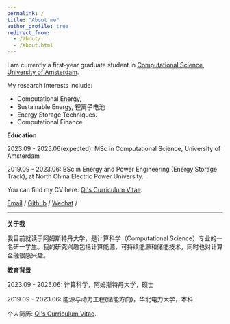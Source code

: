 ```yaml
---
permalink: /
title: "About me"
author_profile: true
redirect_from: 
  - /about/
  - /about.html
---
```

I am currently a first-year graduate student in [Computational Science](https://www.uva.nl/shared-content/programmas/en/masters/computational-science/computational-science.html), [University of Amsterdam](https://www.uva.nl/). 
<!-- I completed my undergraduate degree in Energy and Power Engineering (Energy Storage Track), at [North China Electric Power University](https://www.ncepu.edu.cn/). -->

My research interests include:
* Computational Energy, 
* Sustainable Energy, 锂离子电池
* Energy Storage Techniques. 
* Computational Finance


**Education**

2023.09 - 2025.06(expected): MSc in Computational Science, University of Amsterdam 

2019.09 - 2023.06: BSc in Energy and Power Engineering (Energy Storage Track), at North China Electric Power University.

You can find my CV here: [Qi's Curriculum Vitae](../assets/Qi_CV.pdf).

[Email](mailto:qizhangedu@gmail.com) / [Github](https://github.com/archiezq) / [Wechat](../images/wechat.png) /

---
**关于我**

我目前就读于阿姆斯特丹大学，是计算科学（Computational Science）专业的一名研一学生。我的研究兴趣包括计算能源、可持续能源和储能技术，同时也对计算金融很感兴趣。

**教育背景**

2023.09 - 2025.06: 计算科学，阿姆斯特丹大学，硕士 

2019.09 - 2023.06: 能源与动力工程(储能方向)，华北电力大学，本科


个人简历: [Qi's Curriculum Vitae](../assets/Qi_CV.pdf).



